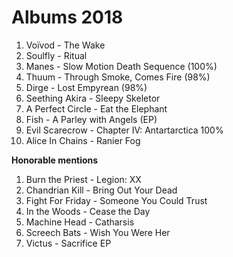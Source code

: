 # Albums 2018

1. Voïvod - The Wake
2. Soulfly - Ritual
3. Manes - Slow Motion Death Sequence (100%)
4. Thuum - Through Smoke, Comes Fire (98%)
5. Dirge - Lost Empyrean (98%)
6. Seething Akira - Sleepy Skeletor
7. A Perfect Circle - Eat the Elephant
8. Fish - A Parley with Angels (EP)
9. Evil Scarecrow - Chapter IV: Antartarctica 100%
10. Alice In Chains - Ranier Fog

**Honorable mentions**

1. Burn the Priest - Legion: XX
2. Chandrian Kill - Bring Out Your Dead 
3. Fight For Friday - Someone You Could Trust
4. In the Woods - Cease the Day
5. Machine Head - Catharsis
6. Screech Bats - Wish You Were Her
7. Victus - Sacrifice EP